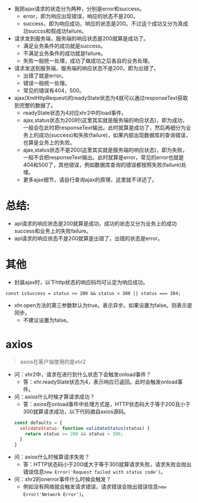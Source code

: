 * 我把ajax请求的状态分为两种，分别是error和success。
    - error，即为响应出现错误，响应的状态不是200。
    - success，即为响应成功，响应的状态是200。不过这个成功又分为真成功succss和假成功failure。
* 请求发到服务端，服务端的响应状态是200就算是成功了。
    - 满足业务条件的成功就是success。
    - 不满足业务条件的成功就是failure。
    - 失败一般统一处理，成功了做成功之后各自的业务处理。
* 请求发送到服务端，服务端的响应状态不是200，即为出错了。
    - 出错了就是error。
    - 错误一般统一处理。
    - 常见的错误有404，500。
* ajax(XmlHttpRequest)的readyState状态为4就可以通过responseText获取到完整的数据了。
    - readyState状态为4对应xhr2中的load事件。
    - ajax,status状态为200时(这里其实就是服务端的响应状态)，即为成功，一般会在此时把responseText输出。此时就算是成功了，然后再细分为业务上的成功(success)和失败(failure)，如果内部出现数据库的查询错误，也算是业务上的失败。
    - ajax,status状态不是200(这里其实就是服务端的响应状态)，即为失败，一般不会把responseText输出。此时就算是error，常见的error也就是404和500了，其他错误，例如数据库查询的错误都按照失败(failure)处理。
    - 更多ajax细节，请自行查询ajax的原理，这里就不详述了。

# 总结:
* api请求的响应状态是200就算是成功，成功的状态又分为业务上的成功success和业务上的失败failure。
* api请求的响应状态不是200就算是出错了，出错的状态是error。

# 其他
* 封装ajax时，以下http状态的响应码均可认定为响应成功。
```
const isSuccess = status >= 200 && status < 300 || status === 304;
```
* xhr.open方法的第三参数默认为true。表示异步。如果设置为false。则表示是同步。
    - 不建议设置为false。

# axios
> axios在客户端使用的是xhr2
* 问：xhr2中，请求在进行到什么状态下会触发onload事件？
    - 答：xhr.readyState状态为4，表示响应已返回。此时会触发onload事件。
* 问：axios什么时候才算请求成功？
    - 答：axios在onload事件中处理方式是，HTTP状态码大于等于200且小于300就算请求成功，以下代码摘自axios源码。
    ```javascript
    const defaults = {
      validateStatus: function validateStatus(status) {
        return status >= 200 && status < 300;
      }
    }
    ```
* 问：axios什么时候算请求失败？
    - 答：HTTP状态码小于200或大于等于300就算请求失败，请求失败会抛出错误信息```new Error('Request failed with status code')```。
* 问：xhr2的onerror事件什么时候会触发？
    - 例如没有网络就会触发请求错误，请求错误会抛出错误信息```new Error('Network Error')```。
